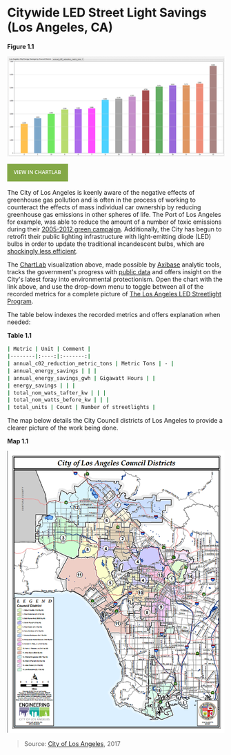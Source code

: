 Citywide LED Street Light Savings (Los Angeles, CA)
===

**Figure 1.1**

![](Images/lal-001.png)

[![](Images/button.png)](https://apps.axibase.com/chartlab/748691f3/2/#fullscreen)

The City of Los Angeles is keenly aware of the negative effects of greenhouse gas pollution and is often in the process
of working to counteract the effects of mass individual car ownership by reducing greenhouse gas emissions in other spheres of life. 
The Port of Los Angeles for example, was able to reduce the amount of a number of toxic emissions during their 
[2005-2012 green campaign](/LA_Port/README.md). Additionally, the City has begun to retrofit their public lighting infrastructure 
with light-emitting diode (LED) bulbs in order to update the traditional incandescent bulbs, which are [shockingly less efficient](https://energy.gov/energysaver/how-energy-efficient-light-bulbs-compare-traditional-incandescents).

The [ChartLab](https://apps.axibase.com) visualization above, made possible by [Axibase](https://axibase.com) analytic tools, 
tracks the government's progress with [public data](https://catalog.data.gov/dataset/citywide-led-streetlight-savings) and
offers insight on the City's latest foray into environmental protectionism. Open the chart with the link above, and use the 
drop-down menu to toggle between all of the recorded metrics for a complete picture of [The Los Angeles LED Streetlight Program](https://energy.gov/eere/ssl/text-alternative-version-city-los-angeles-led-streetlight-program).

The table below indexes the recorded metrics and offers explanation when  needed:
 
**Table 1.1**
```sh
| Metric | Unit | Comment |
|--------|:----:|:-------:|
| annual_c02_reduction_metric_tons | Metric Tons | - |
| annual_energy_savings | | |
| annual_energy_savings_gwh | Gigawatt Hours | |
| energy_savings | | |
| total_nom_wats_tafter_kw | | |
| total_nom_watts_before_kw | | |
| total_units | Count | Number of streetlights |
```
The map below details the City Council districts of Los Angeles to provide a clearer picture of the work being done.

**Map 1.1**

![](Images/lamap.png)

> Source: [City of Los Angeles](https://www.lacity.org/your-government/elected-officials/city-council/map-districts), 2017

